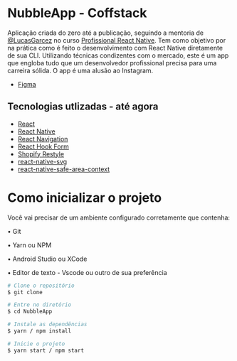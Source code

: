 # NubbleApp - Coffstack

<p>Aplicação criada do zero até a publicação, seguindo a mentoria de <a href='https://github.com/LucasGarcez' target='_blank'>@LucasGarcez</a> no curso <a href='https://coffstack.com.br/' target='_blank'>Profissional React Native</a>. Tem como objetivo por na prática como é feito o desenvolvimento com React Native diretamente de sua CLI. Utilizando técnicas condizentes com o mercado, este é um app que engloba tudo que um desenvolvedor profissional precisa para uma carreira sólida. O app é uma alusão ao Instagram.</p>

- [Figma](https://www.figma.com/design/qZVdIhrBpXhyZCPhy1WfAh/App---Nubble-(v.1.1)?node-id=0-1&t=UCqKWIqt6mvrfYjk-0)

## Tecnologias utlizadas - até agora
- [React](https://react.dev/)
- [React Native](https://reactnative.dev/)
- [React Navigation](https://reactnavigation.org/)
- [React Hook Form](https://react-hook-form.com/)
- [Shopify Restyle](https://shopify.github.io/restyle/)
- [react-native-svg](https://github.com/software-mansion/react-native-svg)
- [react-native-safe-area-context](https://github.com/th3rdwave/react-native-safe-area-context)



# Como inicializar o projeto

<p>Você vai precisar de um ambiente configurado corretamente que contenha:</p>
<p>• Git</p>
<p>• Yarn ou NPM</p>
<p>• Android Studio ou XCode</p>
<p>• Editor de texto - Vscode ou outro de sua preferência</p>

```bash
# Clone o repositório
$ git clone
```
```bash
# Entre no diretório
$ cd NubbleApp
```
```bash
# Instale as dependências
$ yarn / npm install
```
```bash
# Inicie o projeto
$ yarn start / npm start
```

